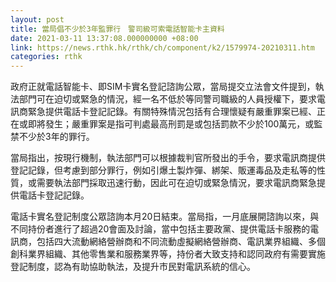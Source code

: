 ```yaml
---
layout: post
title: 當局倡不少於3年監罪行　警司級可索電話智能卡主資料
date: 2021-03-11 13:37:08.000000000 +08:00
link: https://news.rthk.hk/rthk/ch/component/k2/1579974-20210311.htm
categories: rthk
---
```


政府正就電話智能卡、即SIM卡實名登記諮詢公眾，當局提交立法會文件提到，執法部門可在迫切或緊急的情況，經一名不低於等同警司職級的人員授權下，要求電訊商緊急提供電話卡登記記錄。有關特殊情況包括有合理懷疑有嚴重罪案已經、正在或即將發生；嚴重罪案是指可判處最高刑罰是或包括罰款不少於100萬元，或監禁不少於3年的罪行。

當局指出，按現行機制，執法部門可以根據裁判官所發出的手令，要求電訊商提供登記記錄，但考慮到部分罪行，例如引爆土製炸彈、綁架、販運毒品及走私等的性質，或需要執法部門採取迅速行動，因此可在迫切或緊急情況，要求電訊商緊急提供電話卡登記記錄。

電話卡實名登記制度公眾諮詢本月20日結束。當局指，一月底展開諮詢以來，與不同持份者進行了超過20會面及討論，當中包括主要政黨、提供電話卡服務的電訊商，包括四大流動網絡營辦商和不同流動虛擬網絡營辦商、電訊業界組織、多個創科業界組織、其他零售業和服務業界等，持份者大致支持和認同政府有需要實施登記制度，認為有助協助執法，及提升市民對電訊系統的信心。
